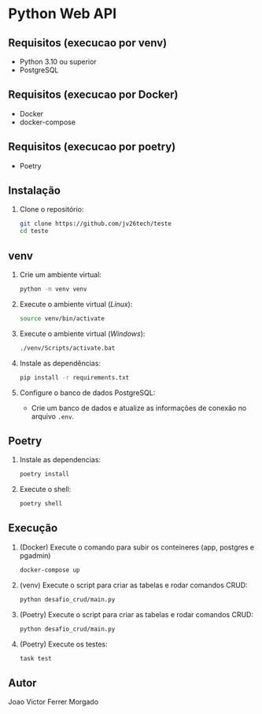 # Python Web API

## Requisitos (execucao por venv)
- Python 3.10 ou superior
- PostgreSQL

## Requisitos (execucao por Docker)
- Docker
- docker-compose

## Requisitos (execucao por poetry)
- Poetry

## Instalação

1. Clone o repositório:
    ```bash
    git clone https://github.com/jv26tech/teste
    cd teste
    ```

## venv
1. Crie um ambiente virtual:
    ```bash
    python -m venv venv
    ```

2. Execute o ambiente virtual (*Linux*):
    ```bash
    source venv/bin/activate
    ```

3. Execute o ambiente virtual (*Windows*):
     ```bash
    ./venv/Scripts/activate.bat
    ```

4. Instale as dependências:
    ```bash
    pip install -r requirements.txt
    ```

5. Configure o banco de dados PostgreSQL:
    - Crie um banco de dados e atualize as informações de conexão no arquivo `.env`.

## Poetry

1. Instale as dependencias:
    ```bash
    poetry install
    ```

2. Execute o shell:
    ```bash
    poetry shell
    ```

## Execução

1. (Docker) Execute o comando para subir os conteineres (app, postgres e pgadmin)
    ```bash
    docker-compose up
    ```

1. (venv) Execute o script para criar as tabelas e rodar comandos CRUD:
    ```bash
    python desafio_crud/main.py
    ```

1. (Poetry) Execute o script para criar as tabelas e rodar comandos CRUD:
    ```bash
    python desafio_crud/main.py
    ```

2. (Poetry) Execute os testes:
    ```bash
    task test
    ```

## Autor
Joao Victor Ferrer Morgado